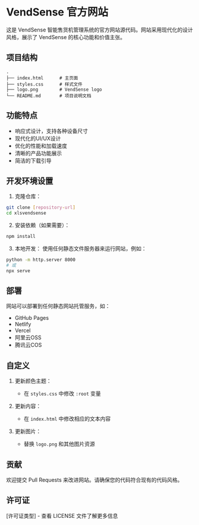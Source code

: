 # VendSense 官方网站

这是 VendSense 智能售货机管理系统的官方网站源代码。网站采用现代化的设计风格，展示了 VendSense 的核心功能和价值主张。

## 项目结构

```
.
├── index.html      # 主页面
├── styles.css      # 样式文件
├── logo.png        # VendSense logo
└── README.md       # 项目说明文档
```

## 功能特点

- 响应式设计，支持各种设备尺寸
- 现代化的UI/UX设计
- 优化的性能和加载速度
- 清晰的产品功能展示
- 简洁的下载引导

## 开发环境设置

1. 克隆仓库：
```bash
git clone [repository-url]
cd xlsvendsense
```

2. 安装依赖（如果需要）：
```bash
npm install
```

3. 本地开发：
使用任何静态文件服务器来运行网站，例如：
```bash
python -m http.server 8000
# 或
npx serve
```

## 部署

网站可以部署到任何静态网站托管服务，如：
- GitHub Pages
- Netlify
- Vercel
- 阿里云OSS
- 腾讯云COS

## 自定义

1. 更新颜色主题：
   - 在 `styles.css` 中修改 `:root` 变量

2. 更新内容：
   - 在 `index.html` 中修改相应的文本内容

3. 更新图片：
   - 替换 `logo.png` 和其他图片资源

## 贡献

欢迎提交 Pull Requests 来改进网站。请确保您的代码符合现有的代码风格。

## 许可证

[许可证类型] - 查看 LICENSE 文件了解更多信息 